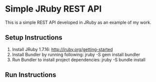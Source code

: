 # Simple JRuby REST API

This is a simple REST API developed in JRuby as an example of my work.

## Setup Instructions

1. Install JRuby 1.7.16:
    http://jruby.org/getting-started
2. Install Bundler by running following:
    jruby -S gem install bundler
3. Run Bundler to install project dependencies:
    jruby -S bundle install

## Run Instructions

